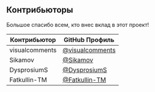 ## Контрибьюторы

Большое спасибо всем, кто внес вклад в этот проект!

| Контрибьютор | GitHub Профиль |
|--------------|----------------|
| visualcomments | [@visualcomments](https://github.com/visualcomments) |
| Sikamov | [@Sikamov](https://github.com/Sikamov) |
| DysprosiumS | [@DysprosiumS](https://github.com/DysprosiumS) |
| Fatkullin-TM | [@Fatkullin-TM](https://github.com/Fatkullin-TM) |
